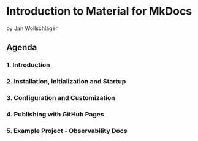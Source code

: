 # Introduction to Material for MkDocs

by Jan Wollschläger

## Agenda

### 1. Introduction
### 2. Installation, Initialization and Startup
### 3. Configuration and Customization
### 4. Publishing with GitHub Pages
### 5. Example Project - Observability Docs


